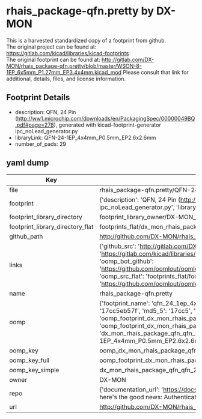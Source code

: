 # rhais_package-qfn.pretty by DX-MON  
This is a harvested standardized copy of a footprint from github.  
The original project can be found at:  
https://gitlab.com/kicad/libraries/kicad-footprints  
The original footprint can be found at:
http://gitlab.com/DX-MON/rhais_package-qfn.pretty/blob/master/WSON-8-1EP_6x5mm_P1.27mm_EP3.4x4mm.kicad_mod
Please consult that link for additional, details, files, and license information.  
## Footprint Details
* description: QFN, 24 Pin (http://ww1.microchip.com/downloads/en/PackagingSpec/00000049BQ.pdf#page=278), generated with kicad-footprint-generator ipc_noLead_generator.py  
* libraryLink: QFN-24-1EP_4x4mm_P0.5mm_EP2.6x2.6mm  
* number_of_pads: 29  
## yaml dump  
| Key | Value |  
| --- | --- |  
| file | rhais_package-qfn.pretty/QFN-24-1EP_4x4mm_P0.5mm_EP2.6x2.6mm.kicad_mod |  
| footprint | {'description': 'QFN, 24 Pin (http://ww1.microchip.com/downloads/en/PackagingSpec/00000049BQ.pdf#page=278), generated with kicad-footprint-generator ipc_noLead_generator.py', 'libraryLink': 'QFN-24-1EP_4x4mm_P0.5mm_EP2.6x2.6mm', 'number_of_pads': 29} |  
| footprint_library_directory | footprint_library_owner/DX-MON_rhais_package-qfn.pretty |  
| footprint_library_directory_flat | footprints_flat/dx_mon_rhais_package_qfn_qfn_24_1ep_4x4mm_p0_5mm_ep2_6x2_6mm/working |  
| github_path | http://github.com/DX-MON/rhais_package-qfn.pretty/blob/master/QFN-24-1EP_4x4mm_P0.5mm_EP2.6x2.6mm.kicad_mod |  
| links | {'github_src': 'http://gitlab.com/DX-MON/rhais_package-qfn.pretty/blob/master/WSON-8-1EP_6x5mm_P1.27mm_EP3.4x4mm.kicad_mod', 'github_src_repo': 'https://gitlab.com/kicad/libraries/kicad-footprints', 'oomp_bot': 'footprints/dx_mon_rhais_package_qfn_qfn_24_1ep_4x4mm_p0_5mm_ep2_6x2_6mm/working', 'oomp_bot_github': 'https://github.com/oomlout/oomlout_oomp_footprint_bot/tree/main/footprints/dx_mon_rhais_package_qfn_qfn_24_1ep_4x4mm_p0_5mm_ep2_6x2_6mm/working', 'oomp_src_flat': 'footprints_flat/footprints_flat/dx_mon_rhais_package_qfn_qfn_24_1ep_4x4mm_p0_5mm_ep2_6x2_6mm/working', 'oomp_src_flat_github': 'https://github.com/oomlout/oomlout_oomp_footprint_src/tree/main/footprints_flat/dx_mon_rhais_package_qfn_qfn_24_1ep_4x4mm_p0_5mm_ep2_6x2_6mm/working'} |  
| name | rhais_package-qfn.pretty |  
| oomp | {'footprint_name': 'qfn_24_1ep_4x4mm_p0_5mm_ep2_6x2_6mm', 'library_name': 'rhais_package_qfn', 'md5': '17cc5eb57f8f273f2f8df85273ce327f', 'md5_10': '17cc5eb57f', 'md5_5': '17cc5', 'md5_6': '17cc5e', 'oomp_key': 'oomp_dx_mon_rhais_package_qfn_qfn_24_1ep_4x4mm_p0_5mm_ep2_6x2_6mm', 'oomp_key_extra': 'oomp_footprint_dx_mon_rhais_package_qfn_qfn_24_1ep_4x4mm_p0_5mm_ep2_6x2_6mm', 'oomp_key_full': 'oomp_footprint_dx_mon_rhais_package_qfn_qfn_24_1ep_4x4mm_p0_5mm_ep2_6x2_6mm_17cc5e', 'oomp_key_simple': 'dx_mon_rhais_package_qfn_qfn_24_1ep_4x4mm_p0_5mm_ep2_6x2_6mm', 'original_filename': 'rhais_package-qfn.pretty/QFN-24-1EP_4x4mm_P0.5mm_EP2.6x2.6mm.kicad_mod', 'owner_name': 'dx_mon'} |  
| oomp_key | oomp_dx_mon_rhais_package_qfn_qfn_24_1ep_4x4mm_p0_5mm_ep2_6x2_6mm |  
| oomp_key_full | oomp_footprint_dx_mon_rhais_package_qfn_qfn_24_1ep_4x4mm_p0_5mm_ep2_6x2_6mm |  
| oomp_key_simple | dx_mon_rhais_package_qfn_qfn_24_1ep_4x4mm_p0_5mm_ep2_6x2_6mm |  
| owner | DX-MON |  
| repo | {'documentation_url': 'https://docs.github.com/rest/overview/resources-in-the-rest-api#rate-limiting', 'message': "API rate limit exceeded for 84.66.173.59. (But here's the good news: Authenticated requests get a higher rate limit. Check out the documentation for more details.)"} |  
| url | http://github.com/DX-MON/rhais_package-qfn.pretty |  

